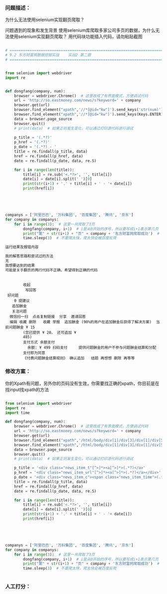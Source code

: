 ### 问题描述：
<p>为什么无法使用selenium实现翻页爬取？</p>
问题遇到的现象和发生背景
使用selenium库爬取多家公司多页的数据，为什么无法使用selenium实现翻页爬取？
用代码块功能插入代码，请勿粘贴截图

```python

# =============================================================================
# 9.2 东方财富网数据挖掘实战    实战2 第二题
# =============================================================================


from selenium import webdriver
import re


def dongfang(company, num):
    browser = webdriver.Chrome()  # 这里改成了有界面模式，方便调试代码
    url = 'http://so.eastmoney.com/news/s?keyword=' + company
    browser.get(url)
    browser.find_element("xpath",'//*[@id="kw"]').send_keys('str(num)')
    browser.find_element("xpath",'//*[@id="kw"]').send_keys(Keys.ENTER)
    data = browser.page_source
    browser.quit()
    # print(data)  # 如果正则发生变化，可以通过打印源代码进行调试
    
    p_title = '(.*?)'
    p_href = '(.*?)'
    p_date = '(.*?) - '
    title = re.findall(p_title, data)
    href = re.findall(p_href, data)
    date = re.findall(p_date, data, re.S)

    for i in range(len(title)):
        title[i] = re.sub('<.*?>', '', title[i])
        date[i] = date[i].split(' ')[0]
        print(str(i+1) + '.' + title[i] + ' - '+ date[i])
        print(href[i])





companys = ['阿里巴巴', '万科集团', '百度集团', '腾讯', '京东']
for company in companys:
    for i in range(3):  # 这里一共爬取了3页
        dongfang(company, i+1)  # i是从0开始的序号，所以要写成i+1表示第几页
        print("第" + str(i+1) + "页" + company + '东方财富网爬取成功')  # i是从0开始的序号，所以写i+1
        time.sleep(3)  # 不要爬太快，爬太快会被百度反爬

运行结果及报错内容

我的解答思路和尝试过的方法
无
我想要达到的结果
可能是关于翻页的两行代码不正确，希望得到正确的代码
   
```
            收起
             写回答
     好问题
        0 提建议
       追加酬金
       关注问题
      微信扫一扫  点击复制链接  分享  邀请回答
      编辑 收藏 删除   收藏 举报  追加酬金 (90%的用户在追加酬金后获得了解决方案)  当前问题酬金 ¥ 15 
            (您已提供 ¥ 20， 还可追加 ¥
            485)
            支付方式 余额支付  
              余额: ¥ 499 扫码支付     提供问题酬金的用户不参与问题酬金结算和分配 
            支付即为同意
            《付费问题酬金结算规则》 确认追加   结题 再想想 删除 再等等
### 修改方案：
你的Xpath有问题，另外你的页码没有生效，你需要找正确的xpath，你目前是在找input找xpath的方法

```python

from selenium import webdriver
import re
import time

def dongfang(company, num):
    browser = webdriver.Chrome()  # 这里改成了有界面模式，方便调试代码
    url = 'http://so.eastmoney.com/news/s?keyword=' + company
    browser.get(url)
    browser.find_element("xpath",'/html/body/div[1]/div[3]/div[1]/div[5]/div/form/input').send_keys(str(num))
    browser.find_element("xpath",'/html/body/div[1]/div[3]/div[1]/div[5]/div/form/input').send_keys(webdriver.common.keys.Keys.ENTER)
    data = browser.page_source
    browser.quit()
    # print(data)  # 如果正则发生变化，可以通过打印源代码进行调试

    p_title = '<div class="news_item_t"[^>]*><a[^>]*>(.*?)</a>'
    p_href = '<div class="news_item_url"[^>]*><a[^>]*>(.*?)</a></div>'
    p_date = '<div class="news_item_c"><span class="news_item_time">(.*?) - </span>'
    title = re.findall(p_title, data)
    href = re.findall(p_href, data)
    date = re.findall(p_date, data, re.S)

    for i in range(len(title)):
        title[i] = re.sub('<.*?>', '', title[i])
        date[i] = date[i].split(' ')[0]
        print(str(i+1) + '.' + title[i] + ' - '+ date[i])
        print(href[i])





companys = ['阿里巴巴', '万科集团', '百度集团', '腾讯', '京东']
for company in companys:
    for i in range(3):  # 这里一共爬取了3页
        dongfang(company, i+1)  # i是从0开始的序号，所以要写成i+1表示第几页
        print("第" + str(i+1) + "页" + company + '东方财富网爬取成功')  # i是从0开始的序号，所以写i+1
        time.sleep(3)  # 不要爬太快，爬太快会被百度反爬



```

### 人工打分：
